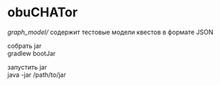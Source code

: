 # obuCHATor

_graph_model/_ содержит тестовые модели квестов в формате JSON

собрать jar  
gradlew bootJar

запустить jar  
java -jar /path/to/jar
